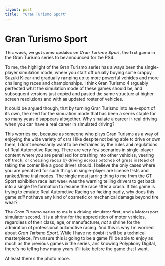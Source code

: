 ```yaml
---
layout: post
title:  "Gran Turismo Sport"
---
```


# Gran Turismo Sport

This week, we got some updates on *Gran Turismo Sport*, the first game in the Gran Turismo series to be announced for the PS4.

To me, the highlight of the Gran Turismo series has always been the single-player simulation mode, where you start off usually buying some crappy Suzuki K-car and gradually ramping up to more powerful vehicles and more challenging races and championships. I think Gran Turismo 4 arguably perfected what the simulation mode of these games should be, and subsequent versions just copied and pasted the same structure at higher screen resolutions and with an updated roster of vehicles.

It could be argued though, that by turning Gran Turismo into an e-sport of its own, the need for the simulation mode that has been a series staple for so many years disappears altogether. Why simulate a career in real driving when you can have a real career in simulated driving?

This worries me, because as someone who plays Gran Turismo as a way of enjoying the wide variety of cars I like despite not being able to drive or own them, I don't necessarily want to be restrained by the rules and regulations of Real Automotive Racing. There are very few scenarios in single-player content where you are penalized for crashing into other vehicles, veering off track, or cheesing races by driving across patches of grass instead of taking the corner like a good driver should. I believe the only cases where you are penalized for such things in single-player are license tests and ranked/time trial modes. The single most jarring thing to me from the GT Sport exhibition race last week was the warning telling drivers to get back into a single file formation to resume the race after a crash. If this game is trying to emulate Real Automotive Racing so fucking badly, why does this game *still* not have any kind of cosmetic or mechanical damage beyond tire wear?

The *Gran Turismo* series to me is a driving simulator first, and a Motorsport simulator second. It is a shrine for the appreciation of motor vehicles, regardless of their class, age, or manufacturer, *not* a shrine for the admiration of professional automotive racing. And this is why I'm worried about *Gran Turismo Sport*. While I have no doubt it will be a technical masterpiece, I'm unsure this is going to be a game I'll be able to enjoy as much as the previous games in the series, and knowing Polyphony Digital, there's no telling how many years it'll take before the game that I want.

At least there's the photo mode. 

